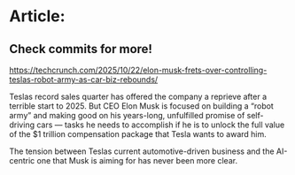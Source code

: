# Article:

## Check commits for more!
https://techcrunch.com/2025/10/22/elon-musk-frets-over-controlling-teslas-robot-army-as-car-biz-rebounds/

Teslas record sales quarter has offered the company a reprieve after a terrible start to 2025. But CEO Elon Musk is focused on building a &#8220;robot army&#8221; and making good on his years-long, unfulfilled promise of self-driving cars &#8212; tasks he needs to accomplish if he is to unlock the full value of the $1 trillion compensation package that Tesla wants to award him.

The tension between Teslas current automotive-driven business and the AI-centric one that Musk is aiming for has never been more clear.